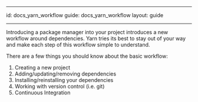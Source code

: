 * * *

id: docs_yarn_workflow guide: docs_yarn_workflow layout: guide

* * *

Introducing a package manager into your project introduces a new workflow around dependencies. Yarn tries its best to stay out of your way and make each step of this workflow simple to understand.

There are a few things you should know about the basic workflow:

  1. Creating a new project
  2. Adding/updating/removing dependencies
  3. Installing/reinstalling your dependencies
  4. Working with version control (i.e. git)
  5. Continuous Integration